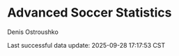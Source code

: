 # Advanced Soccer Statistics
Denis Ostroushko

<!-- gfm -->

Last successful data update: 2025-09-28 17:17:53 CST
